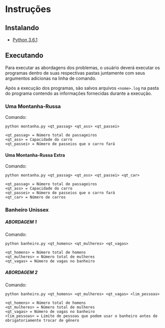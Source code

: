 # Instruções

## Instalando

* [Python 3.6.1](https://www.python.org/ftp/python/3.6.1/python-3.6.1.exe)

## Executando

Para executar as abordagens dos problemas, o usuário deverá executar os programas dentro de suas respectivas pastas juntamente com seus argumentos adicionas na linha de comando.

Após a execução dos programas, são salvos arquivos `<nome>.log` na pasta do programa contendo as informações fornecidas durante a execução.

### Uma Montanha-Russa

Comando:

```
python montanha.py <qt_passag> <qt_ass> <qt_passei>

<qt_passag> = Número total de passageiros
<qt_ass> = Capacidade do carro
<qt_passei> = Número de passeios que o carro fará
```

#### Uma Montanha-Russa Extra

Comando:

```
python montanha.py <qt_passag> <qt_ass> <qt_passei> <qt_car>

<qt_passag> = Número total de passageiros
<qt_ass> = Capacidade do carro
<qt_passei> = Número de passeios que o carro fará
<qt_car> = Número de carros
```

### Banheiro Unissex

##### ABORDAGEM 1

Comando:

```
python banheiro.py <qt_homens> <qt_mulheres> <qt_vagas>

<qt_homens> = Número total de homens
<qt_mulheres> = Número total de mulheres
<qt_vagas> = Número de vagas no banheiro
```

##### ABORDAGEM 2

Comando:

```
python banheiro.py <qt_homens> <qt_mulheres> <qt_vagas> <lim_pessoas>

<qt_homens> = Número total de homens
<qt_mulheres> = Número total de mulheres
<qt_vagas> = Número de vagas no banheiro
<lim_pessoas> = Limite de pessoas que podem usar o banheiro antes de obrigatoriamente trocar de gênero
```



